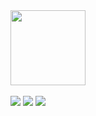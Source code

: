 <!--<div align=center> -->

<!--![shark](https://capsule-render.vercel.app/api?type=shark&color=gradient&height=120) -->

<img src="https://github.com/soduma/soduma/blob/main/earth.gif?raw=true" width="120">
 <br/>
 <br/>
<a href="https://developer.apple.com/ios" target="_blank"><img src="https://img.shields.io/badge/iOS-000000?style=flat-square&logo=ios&logoColor=white"/></a>
<a href="https://www.swift.org" target="_blank"><img src="https://img.shields.io/badge/Swift-F05138?style=flat-square&logo=swift&logoColor=white"/></a>
<a href="https://soduma.github.io" target="_blank"><img src="https://img.shields.io/badge/soduma.github.io-222222?style=flat-square&logo=githubpages&logoColor=white"/></a>

<!---
soduma/soduma is a ✨ special ✨ repository because its `README.md` (this file) appears on your GitHub profile.
You can click the Preview link to take a look at your changes.
--->
